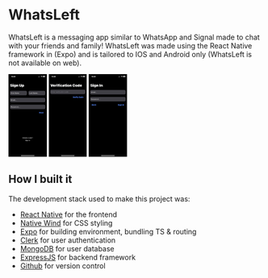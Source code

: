 # WhatsLeft
WhatsLeft is a messaging app similar to WhatsApp and Signal made to chat with your friends and family! WhatsLeft was made using the React Native framework in (Expo) and is tailored to IOS and Android only (WhatsLeft is not available on web).

<img src='images/img2.JPG' height="30%" width="15%" />
<img src='images/img3.JPG' height="30%" width="15%" />
<img src='images/img1.JPG' height="30%" width="15%" />

## How I built it
The development stack used to make this project was:

* [React Native](https://reactnative.dev/) for the frontend <br>
* [Native Wind](https://www.nativewind.dev/) for CSS styling<br>
* [Expo](https://expo.dev/) for building environment, bundling TS & routing<br>
* [Clerk](https://clerk.com/) for user authentication<br>
* [MongoDB](https://www.mongodb.com/) for user database<br>
* [ExpressJS](https://expressjs.com/) for backend framework<br>
* [Github](https://github.com/) for version control<br>
